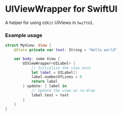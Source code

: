 # UIViewWrapper for SwiftUI

A helper for using `UIKit` UIViews in `SwiftUI`.

### Example usage

```swift
struct MyView: View {
    @State private var text: String = "Hello world"

    var body: some View {
        UIViewWrapper<UILabel> {
            // Initialize the view once
            let label = UILabel()
            label.numberOfLines = 0
            return label
        } update: { label in
            // Update the view on re-draw
            label.text = text
        }
    }
}
```
